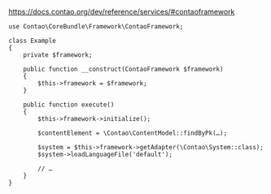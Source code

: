 https://docs.contao.org/dev/reference/services/#contaoframework

    use Contao\CoreBundle\Framework\ContaoFramework;
    
    class Example
    {
        private $framework;
    
        public function __construct(ContaoFramework $framework)
        {
            $this->framework = $framework;
        }
    
        public function execute()
        {
            $this->framework->initialize();
    
            $contentElement = \Contao\ContentModel::findByPk(…);
    
            $system = $this->framework->getAdapter(\Contao\System::class);
            $system->loadLanguageFile('default');
            
            // …
        }
    }

